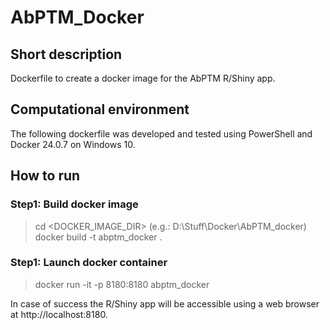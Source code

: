 # AbPTM_Docker

## Short description
Dockerfile to create a docker image for the AbPTM R/Shiny app.

## Computational environment
The following dockerfile was developed and tested using PowerShell and Docker 24.0.7 on Windows 10.

## How to run
### Step1: Build docker image
>cd <DOCKER_IMAGE_DIR> (e.g.: D:\Stuff\Docker\AbPTM_docker)
>docker build -t abptm_docker .
### Step1: Launch docker container
>docker run -it -p 8180:8180 abptm_docker

In case of success the R/Shiny app will be accessible using a web browser at http://localhost:8180.
